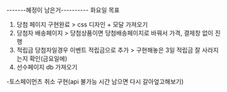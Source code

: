 -------혜정이 남은거----------
화요일 목표
1. 당첨 페이지 구현완료 > css 디자인 + 모달 가져오기
2. 당첨자 배송페이지 > 당첨상품이면 당첨배송페이지로 바꿔서 가격, 결제창 없이 진행
3. 적립금 당첨자일경우 이벤트 적립금으로 추가 > 구현해놓은 3일 적립금 잘 사라지는지 확인(금요일에)
4. 선수페이지 db 가져오기

-토스페이먼츠 취소 구현(api 불가능 시간 남으면 다시 갈아엎고해보기)
